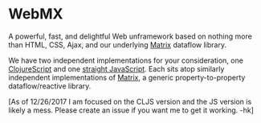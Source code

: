 # WebMX
A powerful, fast, and delightful Web unframework based on nothing more than HTML, CSS, Ajax, and our underlying [Matrix](https://github.com/kennytilton/matrix) dataflow library.

We have two independent implementations for your consideration, one [ClojureScript](https://github.com/kennytilton/tag/tree/master/cljs) and one [straight JavaScript](https://github.com/kennytilton/tag/tree/master/cljs). Each sits atop similarly independent implementations of [Matrix](https://github.com/kennytilton/matrix), a generic property-to-property dataflow/reactive library.

[As of 12/26/2017 I am focused on the CLJS version and the JS version is likely a mess. Please create an issue if you want me to get it working. -hk]
